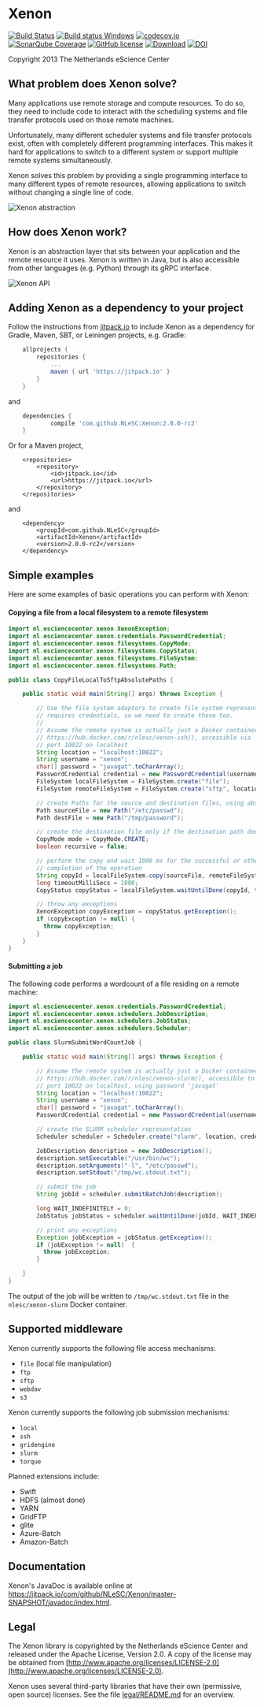 
# Xenon

[![Build Status](https://travis-ci.org/NLeSC/Xenon.svg?branch=develop)](https://travis-ci.org/NLeSC/Xenon)
[![Build status Windows](https://ci.appveyor.com/api/projects/status/h4l4wn158db23kuf?svg=true)](https://ci.appveyor.com/project/NLeSC/xenon/branch/master)
[![codecov.io](https://codecov.io/github/NLeSC/Xenon/coverage.svg?branch=master)](https://codecov.io/github/NLeSC/Xenon?branch=master)
[![SonarQube Coverage](https://sonarqube.com/api/badges/measure?key=nlesc%3AXenon&metric=coverage)](https://sonarqube.com/component_measures/domain/Coverage?id=nlesc%3AXenon)
[![GitHub license](https://img.shields.io/badge/license-Apache--2.0%20-blue.svg)](https://github.com/NLeSC/Xenon/blob/master/LICENSE)
[![Download](https://jitpack.io/v/NLeSC/Xenon.svg)](https://jitpack.io/#NLeSC/Xenon)
[![DOI](https://zenodo.org/badge/9236864.svg)](https://zenodo.org/badge/latestdoi/9236864)

Copyright 2013 The Netherlands eScience Center

## What problem does Xenon solve?

Many applications use remote storage and compute resources. To do so, they need
to include code to interact with the scheduling systems and file transfer
protocols used on those remote machines.

Unfortunately, many different scheduler systems and file transfer protocols
exist, often with completely different programming interfaces. This makes it
hard for applications to switch to a different system or support multiple
remote systems simultaneously. 

Xenon solves this problem by providing a single programming interface to many
different types of remote resources, allowing applications to switch without
changing a single line of code.

![Xenon abstraction](https://github.com/nlesc/xenon/raw/master/docs/images/readme-xenon-abstraction.svg.png "Xenon abstraction")

## How does Xenon work?

Xenon is an abstraction layer that sits between your application and the remote
resource it uses. Xenon is written in Java, but is also accessible from other
languages (e.g. Python) through its gRPC interface.

![Xenon API](https://github.com/nlesc/xenon/raw/master/docs/images/readme-xenon-api.svg.png "Xenon API")

## Adding Xenon as a dependency to your project

Follow the instructions from [jitpack.io](https://jitpack.io/#NLeSC/Xenon/2.0.0-rc2) to include Xenon as a 
dependency for Gradle, Maven, SBT, or Leiningen projects, e.g. Gradle:

```gradle
	allprojects {
		repositories {
			...
			maven { url 'https://jitpack.io' }
		}
	}
```

and 

```gradle
	dependencies {
	        compile 'com.github.NLeSC:Xenon:2.0.0-rc2'
	}

```

Or for a Maven project,

```maven
	<repositories>
		<repository>
		    <id>jitpack.io</id>
		    <url>https://jitpack.io</url>
		</repository>
	</repositories>
```

and


```maven
	<dependency>
	    <groupId>com.github.NLeSC</groupId>
	    <artifactId>Xenon</artifactId>
	    <version>2.0.0-rc2</version>
	</dependency>
```


Simple examples
---------------

Here are some examples of basic operations you can perform with Xenon: 

#### Copying a file from a local filesystem to a remote filesystem

```java
import nl.esciencecenter.xenon.XenonException;
import nl.esciencecenter.xenon.credentials.PasswordCredential;
import nl.esciencecenter.xenon.filesystems.CopyMode;
import nl.esciencecenter.xenon.filesystems.CopyStatus;
import nl.esciencecenter.xenon.filesystems.FileSystem;
import nl.esciencecenter.xenon.filesystems.Path;

public class CopyFileLocalToSftpAbsolutePaths {

    public static void main(String[] args) throws Exception {

        // Use the file system adaptors to create file system representations; the remote file system
        // requires credentials, so we need to create those too.
        //
        // Assume the remote system is actually just a Docker container (e.g.
        // https://hub.docker.com/r/nlesc/xenon-ssh/), accessible via
        // port 10022 on localhost
        String location = "localhost:10022";
        String username = "xenon";
        char[] password = "javagat".toCharArray();
        PasswordCredential credential = new PasswordCredential(username, password);
        FileSystem localFileSystem = FileSystem.create("file");
        FileSystem remoteFileSystem = FileSystem.create("sftp", location, credential);

        // create Paths for the source and destination files, using absolute paths
        Path sourceFile = new Path("/etc/passwd");
        Path destFile = new Path("/tmp/password");

        // create the destination file only if the destination path doesn't exist yet
        CopyMode mode = CopyMode.CREATE;
        boolean recursive = false;

        // perform the copy and wait 1000 ms for the successful or otherwise
        // completion of the operation
        String copyId = localFileSystem.copy(sourceFile, remoteFileSystem, destFile, mode, recursive);
        long timeoutMilliSecs = 1000;
        CopyStatus copyStatus = localFileSystem.waitUntilDone(copyId, timeoutMilliSecs);

        // throw any exceptions
        XenonException copyException = copyStatus.getException();
        if (copyException != null) {
          throw copyException;
        }
    }
}
```

#### Submitting a job

The following code performs a wordcount of a file residing on a remote machine: 

```java 
import nl.esciencecenter.xenon.credentials.PasswordCredential;
import nl.esciencecenter.xenon.schedulers.JobDescription;
import nl.esciencecenter.xenon.schedulers.JobStatus;
import nl.esciencecenter.xenon.schedulers.Scheduler;

public class SlurmSubmitWordCountJob {

    public static void main(String[] args) throws Exception {

        // Assume the remote system is actually just a Docker container (e.g.
        // https://hub.docker.com/r/nlesc/xenon-slurm/), accessible to user 'xenon' via
        // port 10022 on localhost, using password 'javagat'
        String location = "localhost:10022";
        String username = "xenon";
        char[] password = "javagat".toCharArray();
        PasswordCredential credential = new PasswordCredential(username, password);

        // create the SLURM scheduler representation
        Scheduler scheduler = Scheduler.create("slurm", location, credential);

        JobDescription description = new JobDescription();
        description.setExecutable("/usr/bin/wc");
        description.setArguments("-l", "/etc/passwd");
        description.setStdout("/tmp/wc.stdout.txt");

        // submit the job
        String jobId = scheduler.submitBatchJob(description);

        long WAIT_INDEFINITELY = 0;
        JobStatus jobStatus = scheduler.waitUntilDone(jobId, WAIT_INDEFINITELY);

        // print any exceptions
        Exception jobException = jobStatus.getException();
        if (jobException != null)  {
          throw jobException;
        }

    }
}
```

The output of the job will be written to ``/tmp/wc.stdout.txt`` file in the ``nlesc/xenon-slurm`` Docker container.

Supported middleware
--------------------

Xenon currently supports the following file access mechanisms:

- ``file`` (local file manipulation)
- ``ftp``
- ``sftp``
- ``webdav``
- ``s3``

Xenon currently supports the following job submission mechanisms:

- ``local``
- ``ssh``
- ``gridengine``
- ``slurm``
- ``torque``  

Planned extensions include: 

- Swift
- HDFS (almost done)
- YARN
- GridFTP
- glite
- Azure-Batch
- Amazon-Batch

Documentation
-------------

Xenon's JavaDoc is available online at <https://jitpack.io/com/github/NLeSC/Xenon/master-SNAPSHOT/javadoc/index.html>.

Legal
------------------------

The Xenon library is copyrighted by the Netherlands eScience Center and released
under the Apache License, Version 2.0. A copy of the license may be obtained
from [http://www.apache.org/licenses/LICENSE-2.0](http://www.apache.org/licenses/LICENSE-2.0).

Xenon uses several third-party libraries that have their own (permissive, open 
source) licenses. See the file [legal/README.md](legal/README.md) for an overview.


